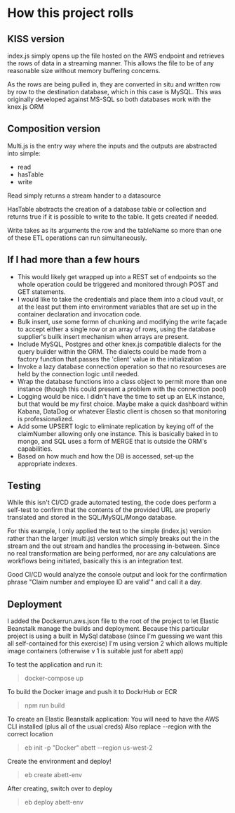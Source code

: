 # How this project rolls

## KISS version
index.js simply opens up the file hosted on the AWS endpoint and retrieves the rows of data in a streaming manner.  This allows the file to be of any reasonable size without memory buffering concerns.  

As the rows are being pulled in, they are converted in situ and written row by row to the destination database, which in this case is MySQL.
This was originally developed against MS-SQL so both databases work with the knex.js ORM

## Composition version
Multi.js is the entry way where the inputs and the outputs are abstracted into simple:
* read
* hasTable
* write

Read simply returns a stream hander to a datasource

HasTable abstracts the creation of a database table or collection and returns true if it is possible to write to the table.  It gets created if needed.

Write takes as its arguments the row and the tableName  so more than one of these ETL operations can run simultaneously.

## If I had more than a few hours
* This would likely get wrapped up into a REST set of endpoints so the whole operation could be triggered and monitored through POST and GET statements.
* I would like to take the credentials and place them into a cloud vault, or at the least put them into environment variables that are set up in the container declaration and invocation code.
* Bulk insert, use some formn of chunking and modifying the write façade to accept either a single row or an array of rows, using the database supplier's builk insert mechanism when arrays are present.
* Include MySQL, Postgres and other knex.js compatible dialects for the query builder within the ORM.   The dialects could be made from a factory function that passes the 'client' value in the initialization
* Invoke a lazy database connection operation so that no resourceses are held by the connection logic until needed.
* Wrap the database functions into a class object to permit more than one instance (though this could present a problem with the connection pool)
* Logging would be nice.  I didn't have the time to set up an ELK instance, but that would be my first choice.   Maybe make a quick dashboard within Kabana, DataDog or whatever Elastic client is chosen so that monitoring is professionalized.
* Add some UPSERT logic to eliminate replication by keying off of the claimNumber allowing only one instance.  This is basically baked in to mongo, and SQL uses a form of MERGE that is outside the ORM's capabilities.
* Based on how much and how the DB is accessed, set-up the appropriate indexes.

## Testing
While this isn't CI/CD grade automated testing, the code does perform a self-test to confirm that the contents of the provided URL are properly translated and stored in the SQL/MySQL/Mongo database.

For this example, I only applied the test to the simple (index.js) version rather than the larger (multi.js) version which simply breaks out the in the stream and the out stream and handles the processing in-between.  Since no real transformation are being performed, nor are any calculations are workflows being initiated, basically this is an integration test.

Good CI/CD would analyze the console output and look for the confirmation phrase "Claim number and employee ID are valid'" and call it a day.

## Deployment
I added the Dockerrun.aws.json file to the root of the project to let Elastic Beanstalk manage the builds and deployment.
Because this particular project is using a built in MySql database (since I'm guessing we want this all self-contained for this exercise)
I'm using version 2 which allows multiple image containers (otherwise v 1 is suitable just for abett app)

To test the application and run it:
 > docker-compose up
 
To build the Docker image and push it to DockrHub or ECR
> npm run build

To create an Elastic Beanstalk application:
You will need to have the AWS CLI installed (plus all of the usual creds)
Also replace --region with the correct location
> eb init -p "Docker" abett --region us-west-2

Create the environment and deploy!
> eb create abett-env

After creating, switch over to deploy
> eb deploy abett-env
